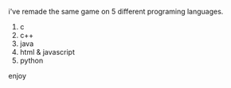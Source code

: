 i've remade the same game on 5 different programing languages.
1. c
2. c++
3. java
4. html & javascript
5. python
  
enjoy
